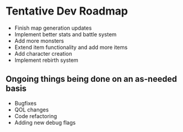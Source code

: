 # Tentative Dev Roadmap

* Finish map generation updates
* Implement better stats and battle system
* Add more monsters
* Extend item functionality and add more items
* Add character creation
* Implement rebirth system

## Ongoing things being done on an as-needed basis

* Bugfixes
* QOL changes
* Code refactoring
* Adding new debug flags
